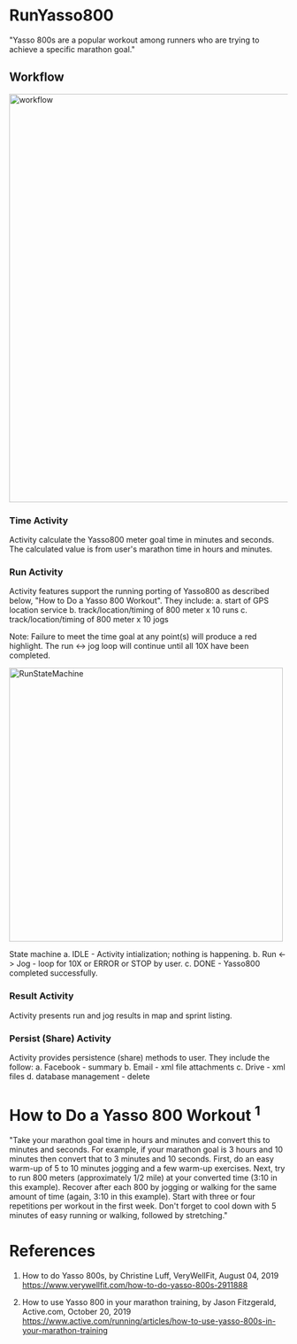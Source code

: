 # RunYasso800
"Yasso 800s are a popular workout among runners who are trying to achieve a specific marathon goal."

## Workflow
<img width="738" alt="workflow" src="https://user-images.githubusercontent.com/1282659/68631194-7790fd00-04af-11ea-9a5d-4ed80a8c9cd5.png">

### Time Activity

Activity calculate the Yasso800 meter goal time in minutes and seconds.
The calculated value is from user's marathon time in hours and minutes.

### Run Activity

Activity features support the running porting of Yasso800 as described below, "How to Do a Yasso 800 Workout".  They include:
a. start of GPS location service
b. track/location/timing of 800 meter x 10 runs
c. track/location/timing of 800 meter x 10 jogs 

Note: Failure to meet the time goal at any point(s) will produce a red highlight.  The run <-> jog loop will continue until all 10X have been completed.  

<img width="495" alt="RunStateMachine" src="https://user-images.githubusercontent.com/1282659/68631191-74960c80-04af-11ea-8142-fe9e71b9d292.png">

State machine 
a. IDLE - Activity intialization; nothing is happening.
b. Run <-> Jog - loop for 10X or ERROR or STOP by user.
c. DONE - Yasso800 completed successfully.

### Result Activity

Activity presents run and jog results in map and sprint listing.

### Persist (Share) Activity

Activity provides persistence (share) methods to user.  They include the follow:
a. Facebook - summary
b. Email - xml file attachments
c. Drive - xml files
d. database management - delete 

# How to Do a Yasso 800 Workout <sup>1</sup>
"Take your marathon goal time in hours and minutes and convert this to minutes and seconds. For example, if your marathon goal is 3 hours and 10 minutes then convert that to 3 minutes and 10 seconds.
First, do an easy warm-up of 5 to 10 minutes jogging and a few warm-up exercises.
Next, try to run 800 meters (approximately 1/2 mile) at your converted time (3:10 in this example).
Recover after each 800 by jogging or walking for the same amount of time (again, 3:10 in this example).
Start with three or four repetitions per workout in the first week.
Don't forget to cool down with 5 minutes of easy running or walking, followed by stretching."

# References
1. How to do Yasso 800s, by Christine Luff, VeryWellFit, August 04, 2019
https://www.verywellfit.com/how-to-do-yasso-800s-2911888

2. How to use Yasso 800 in your marathon training, by Jason Fitzgerald, Active.com, October 20, 2019
https://www.active.com/running/articles/how-to-use-yasso-800s-in-your-marathon-training
